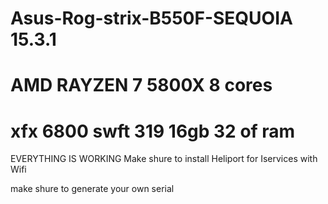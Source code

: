 # Asus-Rog-strix-B550F-SEQUOIA 15.3.1 
# AMD RAYZEN 7 5800X 8 cores  
# xfx 6800 swft 319 16gb  32 of ram
EVERYTHING IS WORKING 
Make shure to install Heliport for Iservices with Wifi 

make shure to generate your own serial
